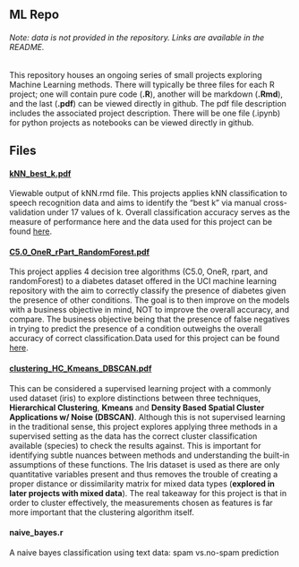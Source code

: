 ## ML Repo  
###### Note: data is not provided in the repository. Links are available in the README.

This repository houses an ongoing series of small projects exploring Machine
Learning methods. There will typically be three files
for each R project; one will contain pure code (**.R**), another will be
markdown (**.Rmd**), and the last (**.pdf**) can be viewed directly in
github. The pdf file description includes the associated project
description. There will be one file (.ipynb) for python projects as notebooks can be viewed directly in github.


## Files

#### [kNN_best_k.pdf](https://github.com/cordero-c-perez/Machine-Learning/blob/master/kNN_best_k.pdf)

Viewable output of kNN.rmd file. This projects applies kNN
classification to speech recognition data and aims to identify the “best
k” via manual cross-validation under 17 values of k. Overall classification accuracy serves as the measure of 
performance here and the data used for this project can be found
[here](https://archive.ics.uci.edu/ml/datasets/Speaker+Accent+Recognition).

#### [C5.0_OneR_rPart_RandomForest.pdf](https://github.com/cordero-c-perez/Machine-Learning/blob/master/C5.0_OneR_rPart_RandomForest.pdf)

This project applies 4 decision tree algorithms (C5.0, OneR, rpart, and randomForest) to a diabetes
dataset offered in the UCI machine learning repository with the aim to correctly classify the presence of
diabetes given the presence of other conditions. The goal is to then improve on the models with a business
objective in mind, NOT to improve the overall accuracy, and compare. The business objective being that
the presence of false negatives in trying to predict the presence of a condition outweighs the overall accuracy
of correct classification.Data used for this
project can be found
[here](https://archive.ics.uci.edu/ml/datasets/Early+stage+diabetes+risk+prediction+dataset).

#### [clustering_HC_Kmeans_DBSCAN.pdf]()

This can be considered a supervised learning project with a commonly used dataset (iris) to
explore distinctions between three techniques, **Hierarchical
Clustering**, **Kmeans** and **Density Based Spatial Cluster
Applications w/ Noise (DBSCAN)**. Although this is not supervised
learning in the traditional sense, this project explores applying three methods
in a supervised setting as the data has the correct cluster
classification available (species) to check the results against. This is
important for identifying subtle nuances between methods and
understanding the built-in assumptions of these functions. The Iris dataset is used as there are only
quantitative variables present and thus removes the trouble of creating
a proper distance or dissimilarity matrix for mixed data types (**explored
in later projects with mixed data**). The real takeaway for this project is that in order to cluster effectively, the measurements chosen as features is far more important that the clustering algorithm itself.

#### naive\_bayes.r

A naive bayes classification using text data: spam vs.no-spam
prediction

